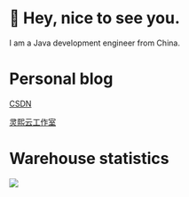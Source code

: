 # 👋 Hey, nice to see you. 
I am a Java development engineer from China.


# Personal blog
[CSDN](https://blog.csdn.net/minkeyto)

[灵熙云工作室](https://www.goitman.cn/)


# Warehouse statistics
![](https://github-readme-stats.vercel.app/api?username=wangdaicong)


